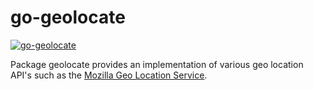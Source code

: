 go-geolocate
=====================

[![go-geolocate](https://godoc.org/github.com/TheCreeper/go-geolocate?status.png)](http://godoc.org/github.com/TheCreeper/go-geolocate)

Package geolocate provides an implementation of various geo location API's such as the [Mozilla Geo Location Service](https://mozilla-ichnaea.readthedocs.org/en/latest/).